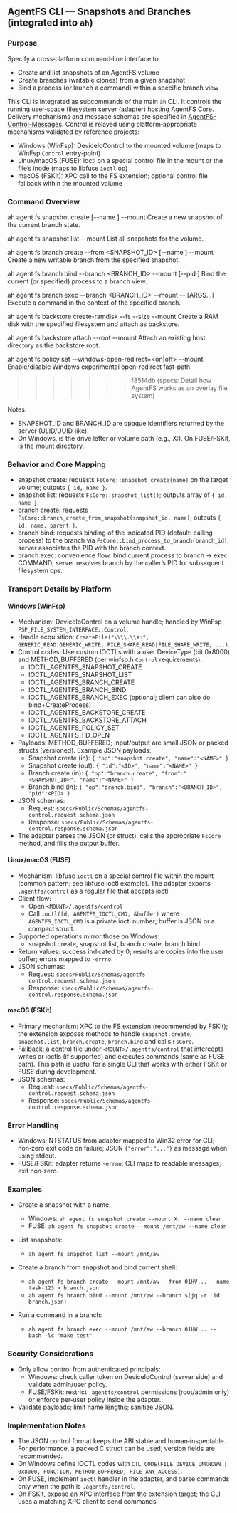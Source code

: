 ## AgentFS CLI — Snapshots and Branches (integrated into `ah`)

### Purpose

Specify a cross‑platform command‑line interface to:

- Create and list snapshots of an AgentFS volume
- Create branches (writable clones) from a given snapshot
- Bind a process (or launch a command) within a specific branch view

This CLI is integrated as subcommands of the main `ah` CLI. It controls the running user‑space filesystem server (adapter) hosting AgentFS Core. Delivery mechanisms and message schemas are specified in [AgentFS-Control-Messages](AgentFS-Control-Messages.md). Control is relayed using platform‑appropriate mechanisms validated by reference projects:

- Windows (WinFsp): DeviceIoControl to the mounted volume (maps to WinFsp `Control` entry‑point)
- Linux/macOS (FUSE): ioctl on a special control file in the mount or the file’s inode (maps to libfuse `ioctl` op)
- macOS (FSKit): XPC call to the FS extension; optional control file fallback within the mounted volume

### Command Overview

ah agent fs snapshot create [--name <NAME>] --mount <MOUNT>
  Create a new snapshot of the current branch state.

ah agent fs snapshot list --mount <MOUNT>
  List all snapshots for the volume.

ah agent fs branch create --from <SNAPSHOT_ID> [--name <NAME>] --mount <MOUNT>
  Create a new writable branch from the specified snapshot.

ah agent fs branch bind --branch <BRANCH_ID> --mount <MOUNT> [--pid <PID>]
  Bind the current (or specified) process to a branch view.

ah agent fs branch exec --branch <BRANCH_ID> --mount <MOUNT> -- <COMMAND> [ARGS...]
  Execute a command in the context of the specified branch.

ah agent fs backstore create-ramdisk --fs <FS> --size <MB> --mount <MOUNT>
  Create a RAM disk with the specified filesystem and attach as backstore.

ah agent fs backstore attach --root <PATH> --mount <MOUNT>
  Attach an existing host directory as the backstore root.

ah agent fs policy set --windows-open-redirect=<on|off> --mount <MOUNT>
  Enable/disable Windows experimental open-redirect fast-path.
>>>>>>> f8514db (specs: Detail how AgentFS works as an overlay file system)

Notes:

- SNAPSHOT_ID and BRANCH_ID are opaque identifiers returned by the server (ULID/UUID‑like).
- On Windows, <MOUNT> is the drive letter or volume path (e.g., X:). On FUSE/FSKit, <MOUNT> is the mount directory.

### Behavior and Core Mapping

- snapshot create: requests `FsCore::snapshot_create(name)` on the target volume; outputs `{ id, name }`.
- snapshot list: requests `FsCore::snapshot_list()`; outputs array of `{ id, name }`.
- branch create: requests `FsCore::branch_create_from_snapshot(snapshot_id, name)`; outputs `{ id, name, parent }`.
- branch bind: requests binding of the indicated PID (default: calling process) to the branch via `FsCore::bind_process_to_branch(branch_id)`; server associates the PID with the branch context.
- branch exec: convenience flow: bind current process to branch → exec COMMAND; server resolves branch by the caller’s PID for subsequent filesystem ops.

### Transport Details by Platform

#### Windows (WinFsp)

- Mechanism: DeviceIoControl on a volume handle; handled by WinFsp `FSP_FILE_SYSTEM_INTERFACE::Control`.
- Handle acquisition: `CreateFile("\\\\.\\X:", GENERIC_READ|GENERIC_WRITE, FILE_SHARE_READ|FILE_SHARE_WRITE, ...)`.
- Control codes: Use custom IOCTLs with a user DeviceType (bit 0x8000) and METHOD_BUFFERED (per winfsp.h `Control` requirements):
  - IOCTL_AGENTFS_SNAPSHOT_CREATE
  - IOCTL_AGENTFS_SNAPSHOT_LIST
  - IOCTL_AGENTFS_BRANCH_CREATE
  - IOCTL_AGENTFS_BRANCH_BIND
  - IOCTL_AGENTFS_BRANCH_EXEC (optional; client can also do bind+CreateProcess)
  - IOCTL_AGENTFS_BACKSTORE_CREATE
  - IOCTL_AGENTFS_BACKSTORE_ATTACH
  - IOCTL_AGENTFS_POLICY_SET
  - IOCTL_AGENTFS_FD_OPEN
- Payloads: METHOD_BUFFERED; input/output are small JSON or packed structs (versioned). Example JSON payloads:
  - Snapshot create (in): `{ "op":"snapshot.create", "name":"<NAME>" }`
  - Snapshot create (out): `{ "id":"<ID>", "name":"<NAME>" }`
  - Branch create (in): `{ "op":"branch.create", "from":"<SNAPSHOT_ID>", "name":"<NAME>" }`
  - Branch bind (in): `{ "op":"branch.bind", "branch":"<BRANCH_ID>", "pid":<PID> }`
- JSON schemas:
  - Request: `specs/Public/Schemas/agentfs-control.request.schema.json`
  - Response: `specs/Public/Schemas/agentfs-control.response.schema.json`
- The adapter parses the JSON (or struct), calls the appropriate `FsCore` method, and fills the output buffer.

#### Linux/macOS (FUSE)

- Mechanism: libfuse `ioctl` on a special control file within the mount (common pattern; see libfuse ioctl example). The adapter exports `.agentfs/control` as a regular file that accepts ioctl.
- Client flow:
  - Open `<MOUNT>/.agentfs/control`
  - Call `ioctl(fd, AGENTFS_IOCTL_CMD, &buffer)` where `AGENTFS_IOCTL_CMD` is a private ioctl number; buffer is JSON or a compact struct.
- Supported operations mirror those on Windows:
  - snapshot.create, snapshot.list, branch.create, branch.bind
- Return values: success indicated by 0; results are copies into the user buffer; errors mapped to `-errno`.
- JSON schemas:
  - Request: `specs/Public/Schemas/agentfs-control.request.schema.json`
  - Response: `specs/Public/Schemas/agentfs-control.response.schema.json`

#### macOS (FSKit)

- Primary mechanism: XPC to the FS extension (recommended by FSKit); the extension exposes methods to handle `snapshot.create`, `snapshot.list`, `branch.create`, `branch.bind` and calls `FsCore`.
- Fallback: a control file under `<MOUNT>/.agentfs/control` that intercepts writes or ioctls (if supported) and executes commands (same as FUSE path). This path is useful for a single CLI that works with either FSKit or FUSE during development.
- JSON schemas:
  - Request: `specs/Public/Schemas/agentfs-control.request.schema.json`
  - Response: `specs/Public/Schemas/agentfs-control.response.schema.json`

### Error Handling

- Windows: NTSTATUS from adapter mapped to Win32 error for CLI; non‑zero exit code on failure; JSON `{"error":"..."}` as message when using stdout.
- FUSE/FSKit: adapter returns `-errno`; CLI maps to readable messages; exit non‑zero.

### Examples

- Create a snapshot with a name:
  - Windows: `ah agent fs snapshot create --mount X: --name clean`
  - FUSE: `ah agent fs snapshot create --mount /mnt/aw --name clean`

- List snapshots:
  - `ah agent fs snapshot list --mount /mnt/aw`

- Create a branch from snapshot and bind current shell:
  - `ah agent fs branch create --mount /mnt/aw --from 01HV... --name task-123 > branch.json`
  - `ah agent fs branch bind --mount /mnt/aw --branch $(jq -r .id branch.json)`

- Run a command in a branch:
  - `ah agent fs branch exec --mount /mnt/aw --branch 01HW... -- bash -lc "make test"`

### Security Considerations

- Only allow control from authenticated principals:
  - Windows: check caller token on DeviceIoControl (server side) and validate admin/user policy.
  - FUSE/FSKit: restrict `.agentfs/control` permissions (root/admin only) or enforce per‑user policy inside the adapter.
- Validate payloads; limit name lengths; sanitize JSON.

### Implementation Notes

- The JSON control format keeps the ABI stable and human‑inspectable. For performance, a packed C struct can be used; version fields are recommended.
- On Windows define IOCTL codes with `CTL_CODE(FILE_DEVICE_UNKNOWN | 0x8000, FUNCTION, METHOD_BUFFERED, FILE_ANY_ACCESS)`.
- On FUSE, implement `ioctl` handler in the adapter, and parse commands only when the path is `.agentfs/control`.
- On FSKit, expose an XPC interface from the extension target; the CLI uses a matching XPC client to send commands.
